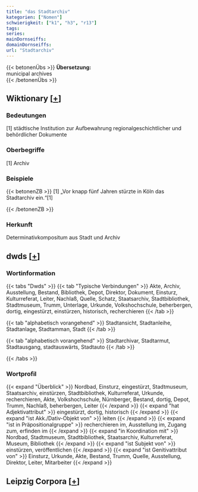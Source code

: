 ```yaml
---
title: "das Stadtarchiv"
kategorien: ["Nomen"]
schwierigkeit: ["k1", "h3", "r13"]
tags:
series:
mainDornseiffs:
domainDornseiffs:
url: "Stadtarchiv"
---
```


{{< betonenÜbs >}}
**Übersetzung:**  
municipal  archives  
{{< /betonenÜbs >}}

## Wiktionary [[+](https://de.wiktionary.org/wiki/Stadtarchiv)]

### Bedeutungen
[1] städtische Institution zur Aufbewahrung regionalgeschichtlicher und behördlicher Dokumente  

### Oberbegriffe
[1] Archiv  

### Beispiele
{{< betonenZB >}}
[1] „Vor knapp fünf Jahren stürzte in Köln das Stadtarchiv ein.“[1]  

{{< /betonenZB >}}
### Herkunft
Determinativkompositum aus Stadt und Archiv  



## dwds [[+](https://www.dwds.de/wb/Stadtarchiv)]

### Wortinformation
{{< tabs "Dwds" >}}
{{< tab "Typische Verbindungen" >}}
Akte, Archiv, Ausstellung, Bestand, Bibliothek, Depot, Direktor, Dokument, Einsturz, Kulturreferat, Leiter, Nachlaß, Quelle, Schatz, Staatsarchiv, Stadtbibliothek, Stadtmuseum, Trumm, Unterlage, Urkunde, Volkshochschule, beherbergen, dortig, eingestürzt, einstürzen, historisch, recherchieren
{{< /tab >}}

{{< tab "alphabetisch vorangehend" >}}
Stadtansicht, Stadtanleihe, Stadtanlage, Stadtamman, Stadt
{{< /tab >}}

{{< tab "alphabetisch vorangehend" >}}
Stadtarchivar, Stadtarmut, Stadtausgang, stadtauswärts, Stadtauto
{{< /tab >}}

{{< /tabs >}}

### Wortprofil
{{< expand "Überblick" >}} Nordbad, Einsturz, eingestürzt, Stadtmuseum, Staatsarchiv, einstürzen, Stadtbibliothek, Kulturreferat, Urkunde, recherchieren, Akte, Volkshochschule, Nürnberger, Bestand, dortig, Depot, Trumm, Nachlaß, beherbergen, Leiter {{< /expand >}}
{{< expand "hat Adjektivattribut" >}} eingestürzt, dortig, historisch {{< /expand >}}
{{< expand "ist Akk./Dativ-Objekt von" >}} leiten {{< /expand >}}
{{< expand "ist in Präpositionalgruppe" >}} recherchieren im, Ausstellung im, Zugang zum, erfinden im {{< /expand >}}
{{< expand "in Koordination mit" >}} Nordbad, Stadtmuseum, Stadtbibliothek, Staatsarchiv, Kulturreferat, Museum, Bibliothek {{< /expand >}}
{{< expand "ist Subjekt von" >}} einstürzen, veröffentlichen {{< /expand >}}
{{< expand "ist Genitivattribut von" >}} Einsturz, Urkunde, Akte, Bestand, Trumm, Quelle, Ausstellung, Direktor, Leiter, Mitarbeiter {{< /expand >}}

## Leipzig Corpora [[+](https://corpora.uni-leipzig.de/en/res?word=Stadtarchiv&corpusId=deu_newscrawl-public_2018)]


